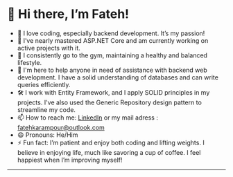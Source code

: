 # 👋 Hi there, I’m Fateh!

- 👀 I love coding, especially backend development. It’s my passion!
- 🌱 I’ve nearly mastered ASP.NET Core and am currently working on active projects with it.
- 💪 I consistently go to the gym, maintaining a healthy and balanced lifestyle.
- 💞️ I'm here to help anyone in need of assistance with backend web development. I have a solid understanding of databases and can write queries efficiently.
- 🛠️ I work with Entity Framework, and I apply SOLID principles in my projects. I've also used the Generic Repository design pattern to streamline my code.
- 📫 How to reach me: [LinkedIn](https://www.linkedin.com/in/fateh-karampour/) or my mail adress : fatehkarampour@outlook.com
- 😄 Pronouns: He/Him
- ⚡ Fun fact: I’m patient and enjoy both coding and lifting weights. I believe in enjoying life, much like savoring a cup of coffee. I feel happiest when I’m improving myself!

---

<!---
FatehKrm/FatehKrm is a ✨ special ✨ repository because its `README.md` (this file) appears on your GitHub profile.
You can click the Preview link to take a look at your changes.
--->
